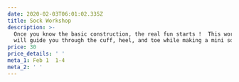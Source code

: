 ```yaml
---
date: 2020-02-03T06:01:02.335Z
title: Sock Workshop
description: >-
  Once you know the basic construction, the real fun starts !  This workshop
  will guide you through the cuff, heel, and toe while making a mini sock.
price: 30
price_details: ' '
meta_1: Feb 1  1-4
meta_2: ' '
---
```


